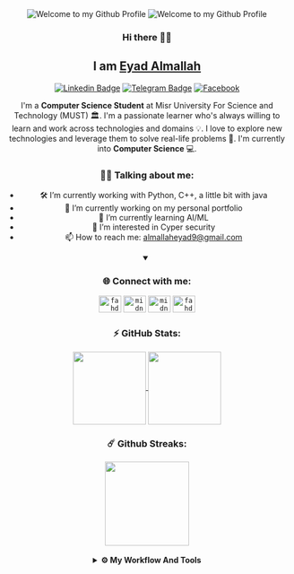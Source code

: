 <div align="center">
  <img src="https://media2.giphy.com/media/qgQUggAC3Pfv687qPC/giphy.gif?cid=ecf05e47tlgu6ruohynph3m6pcgukzjqzvkdx6s05bvslib7&rid=giphy.gif&ct=g" style="max-width: 100%;" alt="Welcome to my Github Profile" />
    <img src="[https://media2.giphy.com/media/qgQUggAC3Pfv687qPC/giphy.gif?cid=ecf05e47tlgu6ruohynph3m6pcgukzjqzvkdx6s05bvslib7&rid=giphy.gif&ct=g](https://media.giphy.com/media/v1.Y2lkPTc5MGI3NjExNG1pbnBvcHV1NDZrY2U5MXR0bDFyaGM0eWlrcndnN2M3M3Vid3h5aCZlcD12MV9pbnRlcm5hbF9naWZfYnlfaWQmY3Q9Zw/26Bu23UMAFdWxNcQM/giphy.gif)" style="max-width: 100%;" alt="Welcome to my Github Profile" />
	
### Hi there 👋🏻
## I am [Eyad Almallah](https://github.com/vSkipv)	
[![Linkedin Badge](https://img.shields.io/badge/-LinkedIn-0e76a8?style=flat-square&logo=Linkedin&logoColor=white)](https://www.linkedin.com/in/eyad-almallah-a7188b233/)
[![Telegram Badge](https://img.shields.io/badge/-Telegram-0088cc?style=flat-square&logo=Telegram&logoColor=white)](https://t.me/EyadAlmallah)
[![Facebook](https://img.shields.io/badge/Facebook-%231877F2.svg?style=for-the-square&logo=Facebook&logoColor=white)](https://www.facebook.com/eyad.almallah99)

  
I'm a **Computer Science Student** at Misr University For Science and Technology (MUST) 🏛. I'm a passionate learner who's always willing to learn and work across technologies and domains 💡. I love to explore new technologies and leverage them to solve real-life problems 🔭. I'm currently into **Computer Science** 💻.

### 👨‍💻 Talking about me:  

- 🛠 I’m currently working with Python, C++, a little bit with java
- 🔭 I’m currently working on my personal portfolio 
- 🌱 I’m currently learning AI/ML
- 👀 I’m interested in Cyper security 
- 📫 How to reach me: almallaheyad9@gmail.com

<details open><summary><h3 align="center">🌐 Connect with me:</h3></summary>
<code><a href="https://www.linkedin.com/in/eyad-almallah-a7188b233/" target="_blank"><img src="https://raw.githubusercontent.com/rahuldkjain/github-profile-readme-generator/master/src/images/icons/Social/linked-in-alt.svg" alt="fahd-seddik" height="30" width="40" /></a></code>
<code><a href="https://codeforces.com/profile/EyadAlmallah" target="blank"><img src="https://raw.githubusercontent.com/rahuldkjain/github-profile-readme-generator/master/src/images/icons/Social/codeforces.svg" alt="midniterayz" height="30" width="40" /></a></code>
<code><a href="https://leetcode.com/EyadAlmallah/" target="blank"><img src="https://raw.githubusercontent.com/rahuldkjain/github-profile-readme-generator/master/src/images/icons/Social/leet-code.svg" alt="midniterayz" height="30" width="40" /></a></code>
<code><a href="https://www.hackerrank.com/EyadAlmallah" target="blank"><img src="https://raw.githubusercontent.com/rahuldkjain/github-profile-readme-generator/master/src/images/icons/Social/hackerrank.svg" alt="fahd_seddik02" height="30" width="40" /></a></code>	
  </details>
  
### ⚡ GitHub Stats:
<div align="center">
<a href="https://github.com/vSkipv">
  <img align="center" height="130em" src="https://github-readme-stats-khaki-six.vercel.app//api?username=vSkipv&count_private=true&show_icons=true&theme=dark&hide=prs,issues&include_all_commits=true" />
</a>
<a href="https://github.com/vSkipv">
  <img align="center" height="130em" src="https://github-readme-stats-khaki-six.vercel.app//api/top-langs/?username=vSkipv&layout=compact&theme=dark&langs_count=6&exclude_repo=Deep-Learning-Specialization-Coursera,MachineLearning-StanfordOnline,CS50AI,kaggle,MLH-GHW-Video-Game&hide=html,Jupyter%20Notebook,makefile,css,makefile,Roff" />
</a>
</div>

  
### ☄️ Github Streaks:
<div align="center">
	<a href="https://github.com/vSkipv">
	  <img align="center" height="150em" src="http://github-readme-streak-stats.herokuapp.com?user=vSkipv&theme=dark&date_format=M%20j%5B%2C%20Y%5D" />
	</a>
</div>

<br/>

<details>	
  <br />
	
<summary><b>⚙️ My Workflow And Tools</b></summary>
  	<ul>
  	  <li><b>OS:</b> Windows 11 & Linux ubuntu</li>
	    <li><b>Laptop: </b> HP Laptop 15-dw3010nx (i5)</li>
	    <li><b>PC: </b> Intel Core I7, 16GB Ram, GTX 1060 </li>
  	  <li><b>Browser: </b> Chrome </li>
	    <li><b>Terminal: </b> Powershell, ZSH </li>
	    <li><b>Code Editor:</b> Clion & VSCODE </li>
	  </ul>	
</details>


  <br/>

